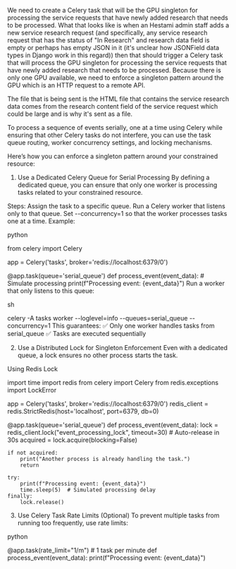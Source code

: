 We need to create a Celery task that will be the GPU singleton for processing the service requests that have newly added research that needs to be processed. What that looks like is when an Hestami admin staff adds a new service research request (and specifically, any service research request that has the status of "In Research" and research data field is empty or perhaps has empty JSON in it (it's unclear how JSONField data types in Django work in this regard)) then that should trigger a Celery task that will process the GPU singleton for processing the service requests that have newly added research that needs to be processed. Because there is only one GPU available, we need to enforce a singleton pattern around the GPU which is an HTTP request to a remote API. 

The file that is being sent is the HTML file that contains the service research data comes from the research content field of the service request which could be large and is why it's sent as a file.

To process a sequence of events serially, one at a time using Celery while ensuring that other Celery tasks do not interfere, you can use the task queue routing, worker concurrency settings, and locking mechanisms.

Here’s how you can enforce a singleton pattern around your constrained resource:

1. Use a Dedicated Celery Queue for Serial Processing
By defining a dedicated queue, you can ensure that only one worker is processing tasks related to your constrained resource.

Steps:
Assign the task to a specific queue.
Run a Celery worker that listens only to that queue.
Set --concurrency=1 so that the worker processes tasks one at a time.
Example:

python


from celery import Celery

app = Celery('tasks', broker='redis://localhost:6379/0')

@app.task(queue='serial_queue')
def process_event(event_data):
    # Simulate processing
    print(f"Processing event: {event_data}")
Run a worker that only listens to this queue:

sh


celery -A tasks worker --loglevel=info --queues=serial_queue --concurrency=1
This guarantees: ✅ Only one worker handles tasks from serial_queue
✅ Tasks are executed sequentially

2. Use a Distributed Lock for Singleton Enforcement
Even with a dedicated queue, a lock ensures no other process starts the task.

Using Redis Lock


import time
import redis
from celery import Celery
from redis.exceptions import LockError

app = Celery('tasks', broker='redis://localhost:6379/0')
redis_client = redis.StrictRedis(host='localhost', port=6379, db=0)

@app.task(queue='serial_queue')
def process_event(event_data):
    lock = redis_client.lock("event_processing_lock", timeout=30)  # Auto-release in 30s
    acquired = lock.acquire(blocking=False)
    
    if not acquired:
        print("Another process is already handling the task.")
        return

    try:
        print(f"Processing event: {event_data}")
        time.sleep(5)  # Simulated processing delay
    finally:
        lock.release()


3. Use Celery Task Rate Limits (Optional)
To prevent multiple tasks from running too frequently, use rate limits:

python


@app.task(rate_limit="1/m")  # 1 task per minute
def process_event(event_data):
    print(f"Processing event: {event_data}")